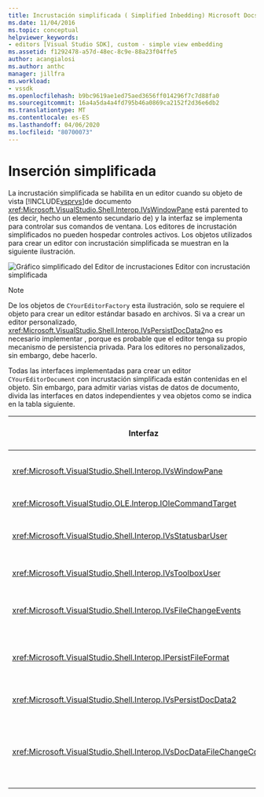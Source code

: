 ```yaml
---
title: Incrustación simplificada ( Simplified Inbedding) Microsoft Docs
ms.date: 11/04/2016
ms.topic: conceptual
helpviewer_keywords:
- editors [Visual Studio SDK], custom - simple view embedding
ms.assetid: f1292478-a57d-48ec-8c9e-88a23f04ffe5
author: acangialosi
ms.author: anthc
manager: jillfra
ms.workload:
- vssdk
ms.openlocfilehash: b9bc9619ae1ed75aed3656ff014296f7c7d88fa0
ms.sourcegitcommit: 16a4a5da4a4fd795b46a0869ca2152f2d36e6db2
ms.translationtype: MT
ms.contentlocale: es-ES
ms.lasthandoff: 04/06/2020
ms.locfileid: "80700073"
---
```

# <a name="simplified-embedding"></a>Inserción simplificada
La incrustación simplificada se habilita en un editor cuando su objeto de vista [!INCLUDE[vsprvs](../code-quality/includes/vsprvs_md.md)]de documento <xref:Microsoft.VisualStudio.Shell.Interop.IVsWindowPane> está parented to (es decir, hecho un elemento secundario de) y la interfaz se implementa para controlar sus comandos de ventana. Los editores de incrustación simplificados no pueden hospedar controles activos. Los objetos utilizados para crear un editor con incrustación simplificada se muestran en la siguiente ilustración.

 ![Gráfico simplificado del Editor de incrustaciones](../extensibility/media/vssimplifiedembeddingeditor.gif "vsSimplifiedEmbeddingEditor") Editor con incrustación simplificada

> [!NOTE]
> De los objetos de `CYourEditorFactory` esta ilustración, solo se requiere el objeto para crear un editor estándar basado en archivos. Si va a crear un editor personalizado, <xref:Microsoft.VisualStudio.Shell.Interop.IVsPersistDocData2>no es necesario implementar , porque es probable que el editor tenga su propio mecanismo de persistencia privada. Para los editores no personalizados, sin embargo, debe hacerlo.

 Todas las interfaces implementadas para crear un editor `CYourEditorDocument` con incrustación simplificada están contenidas en el objeto. Sin embargo, para admitir varias vistas de datos de documento, divida las interfaces en datos independientes y vea objetos como se indica en la tabla siguiente.

|Interfaz|Ubicación de la interfaz|Uso|
|---------------|---------------------------|---------|
|<xref:Microsoft.VisualStudio.Shell.Interop.IVsWindowPane>|Ver|Proporciona conexión a la ventana primaria.|
|<xref:Microsoft.VisualStudio.OLE.Interop.IOleCommandTarget>|Ver|Maneja comandos.|
|<xref:Microsoft.VisualStudio.Shell.Interop.IVsStatusbarUser>|Ver|Habilita las actualizaciones de la barra de estado.|
|<xref:Microsoft.VisualStudio.Shell.Interop.IVsToolboxUser>|Ver|Habilita los elementos **de Toolbox.**|
|<xref:Microsoft.VisualStudio.Shell.Interop.IVsFileChangeEvents>|data|Envía notificaciones cuando cambia el archivo.|
|<xref:Microsoft.VisualStudio.Shell.Interop.IPersistFileFormat>|data|Habilita la función Guardar como para un tipo de archivo.|
|<xref:Microsoft.VisualStudio.Shell.Interop.IVsPersistDocData2>|data|Habilita la persistencia del documento.|
|<xref:Microsoft.VisualStudio.Shell.Interop.IVsDocDataFileChangeControl>|data|Permite la supresión de eventos de cambio de archivo, como la activación de recarga.|
